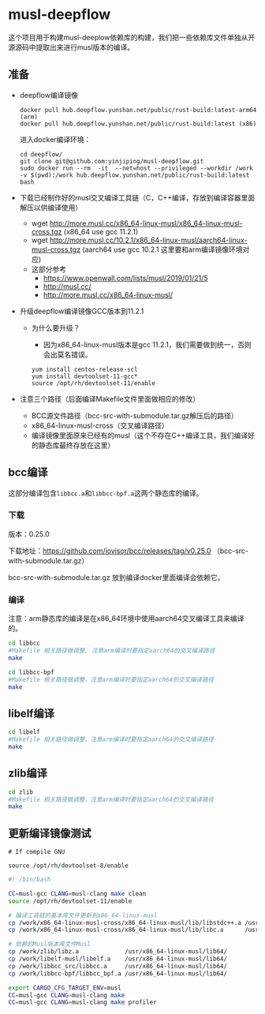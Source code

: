 # musl-deepflow

这个项目用于构建musl-deeplow依赖库的构建，我们把一些依赖库文件单独从开源源码中提取出来进行musl版本的编译。

## 准备

- deepflow编译镜像
  ```
  docker pull hub.deepflow.yunshan.net/public/rust-build:latest-arm64 (arm)
  docker pull hub.deepflow.yunshan.net/public/rust-build:latest (x86)
  ```
  进入docker编译环境：

  ```
  cd deepflow/
  git clone git@github.com:yinjiping/musl-deepflow.git
  sudo docker run --rm  -it  --net=host --privileged --workdir /work  -v $(pwd):/work hub.deepflow.yunshan.net/public/rust-build:latest bash
  ```
- 下载已经制作好的musl交叉编译工具链（C，C++编译，存放到编译容器里面解压以供编译使用）
  - wget http://more.musl.cc/x86_64-linux-musl/x86_64-linux-musl-cross.tgz (x86_64 use gcc 11.2.1)
  - wget http://more.musl.cc/10.2.1/x86_64-linux-musl/aarch64-linux-musl-cross.tgz (aarch64 use gcc 10.2.1 这里要和arm编译镜像环境对应)
  - 这部分参考
    - https://www.openwall.com/lists/musl/2019/01/21/5
    - http://musl.cc/
    - http://more.musl.cc/x86_64-linux-musl/

- 升级deepflow编译镜像GCC版本到11.2.1
  - 为什么要升级？
    - 因为x86_64-linux-musl版本是gcc 11.2.1，我们需要做到统一，否则会出莫名错误。

    ```
    yum install centos-release-scl
    yum install devtoolset-11-gcc*
    source /opt/rh/devtoolset-11/enable
    ```
- 注意三个路径（后面编译Makefile文件里面做相应的修改）
  - BCC源文件路径（bcc-src-with-submodule.tar.gz解压后的路径）
  - x86_64-linux-musl-cross（交叉编译路径）
  - 编译镜像里面原来已经有的musl（这个不存在C++编译工具，我们编译好的静态库最终存放在这里）

## bcc编译

这部分编译包含`libbcc.a`和`libbcc-bpf.a`这两个静态库的编译。

### 下载

版本：0.25.0

下载地址：https://github.com/iovisor/bcc/releases/tag/v0.25.0 （bcc-src-with-submodule.tar.gz）

bcc-src-with-submodule.tar.gz 放到编译docker里面编译会依赖它。

### 编译

注意：arm静态库的编译是在x86_64环境中使用aarch64交叉编译工具来编译的。


```bash
cd libbcc
#Makefile 相关路径做调整, 注意arm编译时要指定aarch64的交叉编译路径
make

cd libbcc-bpf
#Makefile 相关路径做调整，注意arm编译时要指定aarch64的交叉编译路径
make
```

## libelf编译


```bash
cd libelf
#Makefile 相关路径做调整，注意arm编译时要指定aarch64的交叉编译路径
make
```

## zlib编译


```bash
cd zlib
#Makefile 相关路径做调整，注意arm编译时要指定aarch64的交叉编译路径
make
```


## 更新编译镜像测试

```
# If compile GNU  

source /opt/rh/devtoolset-8/enable
```

```bash
#! /bin/bash

CC=musl-gcc CLANG=musl-clang make clean
source /opt/rh/devtoolset-11/enable

# 编译工具链的基本库文件更新到x86_64-linux-musl
cp /work/x86_64-linux-musl-cross/x86_64-linux-musl/lib/libstdc++.a /usr/x86_64-linux-musl/lib64/
cp /work/x86_64-linux-musl-cross/x86_64-linux-musl/lib/libc.a      /usr/x86_64-linux-musl/lib64/

# 依赖的Musl版本库文件Musl
cp /work/zlib/libz.a             /usr/x86_64-linux-musl/lib64/
cp /work/libelf-musl/libelf.a    /usr/x86_64-linux-musl/lib64/
cp /work/libbcc_src/libbcc.a     /usr/x86_64-linux-musl/lib64/
cp /work/libbcc-bpf/libbcc_bpf.a /usr/x86_64-linux-musl/lib64/

export CARGO_CFG_TARGET_ENV=musl
CC=musl-gcc CLANG=musl-clang make
CC=musl-gcc CLANG=musl-clang make profiler 
```
